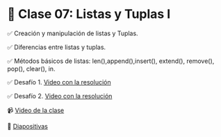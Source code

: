 
# 	🚀 Clase 07: Listas y Tuplas I

✅ Creación y manipulación de listas y Tuplas.

✅ Diferencias entre listas y tuplas.

✅ Métodos básicos de listas: len(),append(),insert(), extend(), remove(), pop(), clear(), in.

✅ Desafío 1. [Video con la resolución](https://youtu.be/sXhP3gw8uLo?si=REaVsND-S8AlcKi_)

✅ Desafío 2. [Video con la resolución](https://youtu.be/9HM-mLdAKWw?si=VIb_ftFbFAX9Q8BG)

📹 [Video de la clase](https://youtu.be/YuG8aAKnjfo)

📝 [Diapositivas](https://github.com/VintaBytes/Curso_Python_1/blob/main/Clase07/Clase%2007-Listas%20y%20Tuplas%20I.pdf)

